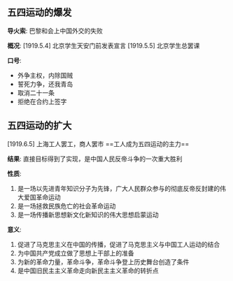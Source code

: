 ## 五四运动的爆发
**导火索**:
巴黎和会上中国外交的失败

**概况**:
[1919.5.4] 北京学生天安门前发表宣言
[1919.5.5] 北京学生总罢课

**口号**:
+ 外争主权，内除国贼
+ 誓死力争，还我青岛
+ 取消二十一条
+ 拒绝在合约上签字

## 五四运动的扩大
[1919.6.5] 上海工人罢工，商人罢市 ==工人成为五四运动的主力==

**结果**:
直接目标得到了实现，是中国人民反帝斗争的一次重大胜利

**性质**:
1. 是一场以先进青年知识分子为先锋，广大人民群众参与的彻底反帝反封建的伟大爱国革命运动
2. 是一场拯救民族危亡的社会革命运动
3. 是一场传播新思想新文化新知识的伟大思想启蒙运动

**意义**:
1. 促进了马克思主义在中国的传播，促进了马克思主义与中国工人运动的结合
2. 为中国共产党成立做了思想上干部上的准备
3. 为新的革命力量，革命斗争，革命斗争登上历史舞台创造了条件
4. 是中国旧民主主义革命走向新民主主义革命的转折点
